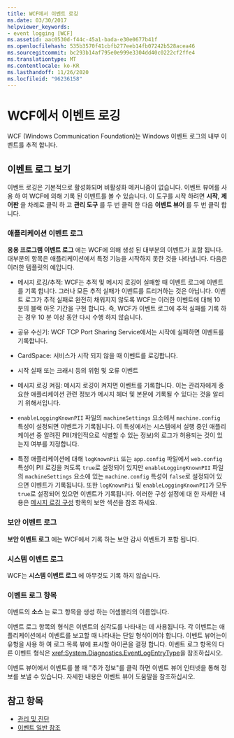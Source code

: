```yaml
---
title: WCF에서 이벤트 로깅
ms.date: 03/30/2017
helpviewer_keywords:
- event logging [WCF]
ms.assetid: aac0530d-f44c-45a1-bada-e30e0677b41f
ms.openlocfilehash: 535b3570f41cbfb277eeb14fb07242b528acea46
ms.sourcegitcommit: bc293b14af795e0e999e3304dd40c0222cf2ffe4
ms.translationtype: MT
ms.contentlocale: ko-KR
ms.lasthandoff: 11/26/2020
ms.locfileid: "96236158"
---
```

# <a name="event-logging-in-wcf"></a>WCF에서 이벤트 로깅

WCF (Windows Communication Foundation)는 Windows 이벤트 로그의 내부 이벤트를 추적 합니다.  
  
## <a name="viewing-event-logs"></a>이벤트 로그 보기  

 이벤트 로깅은 기본적으로 활성화되며 비활성화 메커니즘이 없습니다. 이벤트 뷰어를 사용 하 여 WCF에 의해 기록 된 이벤트를 볼 수 있습니다. 이 도구를 시작 하려면 **시작**, **제어판** 을 차례로 클릭 하 고 **관리 도구** 를 두 번 클릭 한 다음 **이벤트 뷰어** 를 두 번 클릭 합니다.  
  
### <a name="application-event-log"></a>애플리케이션 이벤트 로그  

 **응용 프로그램 이벤트 로그** 에는 WCF에 의해 생성 된 대부분의 이벤트가 포함 됩니다. 대부분의 항목은 애플리케이션에서 특정 기능을 시작하지 못한 것을 나타냅니다. 다음은 이러한 템플릿의 예입니다.  
  
- 메시지 로깅/추적: WCF는 추적 및 메시지 로깅이 실패할 때 이벤트 로그에 이벤트를 기록 합니다. 그러나 모든 추적 실패가 이벤트를 트리거하는 것은 아닙니다. 이벤트 로그가 추적 실패로 완전히 채워지지 않도록 WCF는 이러한 이벤트에 대해 10 분의 블랙 아웃 기간을 구현 합니다. 즉, WCF가 이벤트 로그에 추적 실패를 기록 하는 경우 10 분 이상 동안 다시 수행 하지 않습니다.  
  
- 공유 수신기: WCF TCP Port Sharing Service에서는 시작에 실패하면 이벤트를 기록합니다.  
  
- CardSpace: 서비스가 시작 되지 않을 때 이벤트를 로깅합니다.  
  
- 시작 실패 또는 크래시 등의 위험 및 오류 이벤트  
  
- 메시지 로깅 켜짐: 메시지 로깅이 켜지면 이벤트를 기록합니다. 이는 관리자에게 중요한 애플리케이션 관련 정보가 메시지 헤더 및 본문에 기록될 수 있다는 것을 알리기 위해서입니다.  
  
- `enableLoggingKnownPII` 파일의 `machineSettings` 요소에서 `machine.config` 특성이 설정되면 이벤트가 기록됩니다. 이 특성에서는 시스템에서 실행 중인 애플리케이션 중 알려진 PII(개인적으로 식별할 수 있는 정보)의 로그가 허용되는 것이 있는지 여부를 지정합니다.  
  
- 특정 애플리케이션에 대해 `logKnownPii` 또는 `app.config` 파일에서 `web.config` 특성이 PII 로깅을 켜도록 `true`로 설정되어 있지만 `enableLoggingKnownPII` 파일의 `machineSettings` 요소에 있는 `machine.config` 특성이 `false`로 설정되어 있으면 이벤트가 기록됩니다. 또한 `logKnownPii` 및 `enableLoggingKnownPII`가 모두 `true`로 설정되어 있으면 이벤트가 기록됩니다. 이러한 구성 설정에 대 한 자세한 내용은 [메시지 로깅 구성](../configuring-message-logging.md) 항목의 보안 섹션을 참조 하세요.  
  
### <a name="security-event-log"></a>보안 이벤트 로그  

 **보안 이벤트 로그** 에는 WCF에서 기록 하는 보안 감사 이벤트가 포함 됩니다.  
  
### <a name="system-event-log"></a>시스템 이벤트 로그  

 WCF는 **시스템 이벤트 로그** 에 아무것도 기록 하지 않습니다.  
  
### <a name="event-log-entries"></a>이벤트 로그 항목  

 이벤트의 **소스** 는 로그 항목을 생성 하는 어셈블리의 이름입니다.  
  
 이벤트 로그 항목의 형식은 이벤트의 심각도를 나타내는 데 사용됩니다. 각 이벤트는 애플리케이션에서 이벤트를 보고할 때 나타내는 단일 형식이어야 합니다. 이벤트 뷰어는이 유형을 사용 하 여 로그 목록 뷰에 표시할 아이콘을 결정 합니다. 이벤트 로그 항목의 다른 이벤트 형식은 <xref:System.Diagnostics.EventLogEntryType>을 참조하십시오.  
  
 이벤트 뷰어에서 이벤트를 볼 때 "추가 정보"를 클릭 하면 이벤트 뷰어 인터넷을 통해 정보를 보낼 수 있습니다. 자세한 내용은 이벤트 뷰어 도움말을 참조하십시오.  
  
## <a name="see-also"></a>참고 항목

- [관리 및 진단](../index.md)
- [이벤트 일반 참조](events-general-reference.md)

